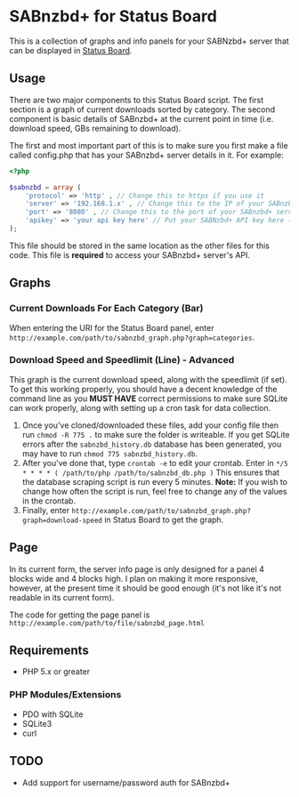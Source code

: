 # SABnzbd+ for Status Board
This is a collection of graphs and info panels for your SABNzbd+ server that can be displayed in [Status Board](http://panic.com/statusboard/).

## Usage
There are two major components to this Status Board script.  The first section is a graph of current downloads sorted by category.  The second component is basic details of SABnzbd+ at the current point in time (i.e. download speed, GBs remaining to download).

The first and most important part of this is to make sure you first make a file called config.php that has your SABnzbd+ server details in it.  For example:

```php
<?php

$sabnzbd = array (
	'protocol' => 'http' , // Change this to https if you use it
	'server' => '192.168.1.x' , // Change this to the IP of your SABnzbd+ server
	'port' => '8080' , // Change this to the port of your SABnzbd+ server
	'apikey' => 'your api key here' // Put your SABNzbd+ API key here (not NZB key)
);
```

This file should be stored in the same location as the other files for this code.  This file is __required__ to access your SABnzbd+ server's API.

## Graphs
### Current Downloads For Each Category (Bar)
When entering the URI for the Status Board panel, enter ```http://example.com/path/to/sabnzbd_graph.php?graph=categories```.

### Download Speed and Speedlimit (Line) - Advanced
This graph is the current download speed, along with the speedlimit (if set).  To get this working properly, you should have a decent knowledge of the command line as you __MUST HAVE__ correct permissions to make sure SQLite can work properly, along with setting up a cron task for data collection.

1. Once you've cloned/downloaded these files, add your config file then run
```chmod -R 775 .```
to make sure the folder is writeable.  If you get SQLite errors after the ```sabnzbd_history.db``` database has been generated, you may have to run ```chmod 775 sabnzbd_history.db```.
2. After you've done that, type
```crontab -e```
to edit your crontab.  Enter in ```*/5 * * * * ( /path/to/php /path/to/sabnzbd_db.php )```
This ensures that the database scraping script is run every 5 minutes.
**Note:** If you wish to change how often the script is run, feel free to change any of the values in the crontab.
3. Finally, enter ```http://example.com/path/to/sabnzbd_graph.php?graph=download-speed``` in Status Board to get the graph.

## Page
In its current form, the server info page is only designed for a panel 4 blocks wide and 4 blocks high.  I plan on making it more responsive, however, at the present time it should be good enough (it's not like it's not readable in its current form).

The code for getting the page panel is ```http://example.com/path/to/file/sabnzbd_page.html```

## Requirements
- PHP 5.x or greater

### PHP Modules/Extensions
- PDO with SQLite
- SQLite3
- curl

## TODO
- Add support for username/password auth for SABnzbd+

